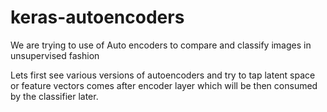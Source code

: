 # keras-autoencoders
We are trying to use of Auto encoders to compare and classify images in unsupervised fashion

Lets first see various versions of autoencoders and try to tap latent space or feature vectors comes after encoder layer which will be then consumed by the classifier later.

